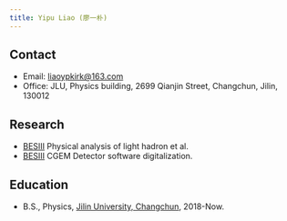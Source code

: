 ```yaml
---
title: Yipu Liao (廖一朴)
---
```


## Contact
- Email: [liaoypkirk@163.com](liaoypkirk@163.com)
- Office: JLU, Physics building, 2699 Qianjin Street, Changchun, Jilin, 130012

## Research
- [BESIII](http://bes3.ihep.ac.cn)  Physical analysis of light hadron et al.
- [BESIII](http://bes3.ihep.ac.cn)  CGEM Detector software digitalization.

## Education
- B.S., Physics, [Jilin University, Changchun](http://www.usc.edu.cn/), 2018-Now.
